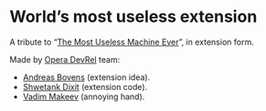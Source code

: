# World’s most useless extension

A tribute to “[The Most Useless Machine Ever](https://www.youtube.com/watch?v=Z86V_ICUCD4)”, in extension form.

Made by [Opera DevRel](https://twitter.com/odevrel) team:

- [Andreas Bovens](https://twitter.com/andreasbovens) (extension idea).
- [Shwetank Dixit](https://twitter.com/shwetank) (extension code).
- [Vadim Makeev](https://twitter.com/pepelsbey_) (annoying hand).